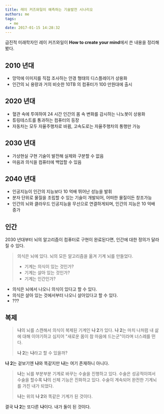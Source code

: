 ```yaml
---
title: 레이 커즈와일이 예측하는 기술발전 시나리오
authors: me
tags:
  - me
date: 2017-01-15 14:28:32
---
```


급진적 미래학자인 레이 커즈와일이 **How to create your mind**에서 쓴 내용을 정리해봤다.

## 2010 년대

- 망막에 이미지를 직접 조사하는 안경 형태의 디스플레이가 상용화
- 인간의 뇌 용량과 거의 비슷한 10TB 의 컴퓨터가 100 만원대에 출시

## 2020 년대

- 혈관 속에 투여하여 24 시간 인간의 몸 속 변화를 감시하는 나노봇이 상용화
- 튜링테스트를 통과하는 컴퓨터의 등장
- 자동차는 모두 자율주행차로 바뀜, 고속도로는 자율주행차의 통행만 가능

## 2030 년대

- 가상현실 구현 기술이 발전해 실제와 구분할 수 없음
- 마음과 의식을 컴퓨터에 백업할 수 있음

## 2040 년대

- 인공지능이 인간의 지능보다 10 억배 뛰어난 성능을 발휘
- 분자 단위로 물질을 조립할 수 있는 기술이 개발되어, 어떠한 물질이든 창조가능
- 인간의 뇌와 클라우드 인공지능을 무선으로 연결하게되며, 인간의 지능은 10 억배 증가

## 인간

2030 년대부터 뇌의 알고리즘이 컴퓨터로 구현이 완료된다면, 인간에 대한 정의가 달라질 수 있다.

> 의식은 뇌에 있다.
> 뇌의 모든 알고리즘을 옮겨 기계 뇌를 만들었다.
>
> - 기계는 의식이 있는 것인가?
> - 기계는 살아 있는 것인가?
> - 기계는 인간인가?

- 의식은 뇌에서 나오니 의식이 있다고 할 수 있다.
- 의식은 살아 있는 것에서부터 나오니 살아있다고 할 수 있다.
- ???

## 복제

> **나**의 뇌를 스캔해서 의식이 복제된 기계인 **나 2**가 있다.
> **나 2**는 마치 나처럼 내 삶에 대해 이야기하고
> 심지어 "새로운 몸이 참 마음에 드는군"이라며 너스레를 떤다.
>
> **나 2**는 **나**라고 할 수 있을까?

**나 2**는 겉보기엔 **나**와 똑같지만 **나**는 여기 존재하니 아니다.

> **나**는 뇌를 부분부분 기계로 바꾸는 수술을 진행하고 있다.
> 수술은 성공적이여서 수술을 할수록 **나**의 신체 기능은 진화하고 있다.
> 수술이 계속되어 완전한 기계뇌를 가진 내가 되었다.
>
> **나**는 위의 **나 2**와 똑같은 기계가 된 것이다.

결국 **나 2**는 또다른 **나**이다.
내가 둘이 된 것이다.
